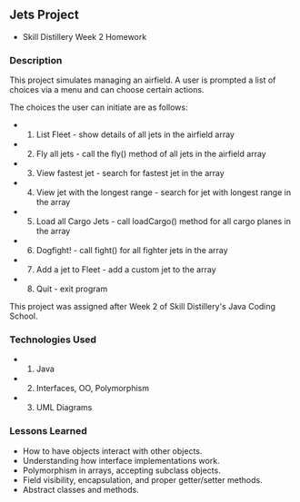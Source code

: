 ## Jets Project

* Skill Distillery Week 2 Homework

### Description

This project simulates managing an airfield. A user is prompted a list of
choices via a menu and can choose certain actions.

The choices the user can initiate are as follows:

* 1. List Fleet - show details of all jets in the airfield array
* 2. Fly all jets - call the fly() method of all jets in the airfield array
* 3. View fastest jet - search for fastest jet in the array
* 4. View jet with the longest range - search for jet with longest range in the array
* 5. Load all Cargo Jets - call loadCargo() method for all cargo planes in the array
* 6. Dogfight! - call fight() for all fighter jets in the array
* 7. Add a jet to Fleet - add a custom jet to the array
* 8. Quit - exit program

This project was assigned after Week 2 of Skill Distillery's Java Coding
School.


### Technologies Used

* 1. Java
* 2. Interfaces, OO, Polymorphism
* 3. UML Diagrams

### Lessons Learned

* How to have objects interact with other objects.
* Understanding how interface implementations work.
* Polymorphism in arrays, accepting subclass objects.
* Field visibility, encapsulation, and proper getter/setter methods.
* Abstract classes and methods.
